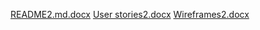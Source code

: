 [README2.md.docx](https://github.com/user-attachments/files/21175857/README2.md.docx)
[User stories2.docx](https://github.com/user-attachments/files/21176024/User.stories2.docx)
[Wireframes2.docx](https://github.com/user-attachments/files/21176256/Wireframes2.docx)


